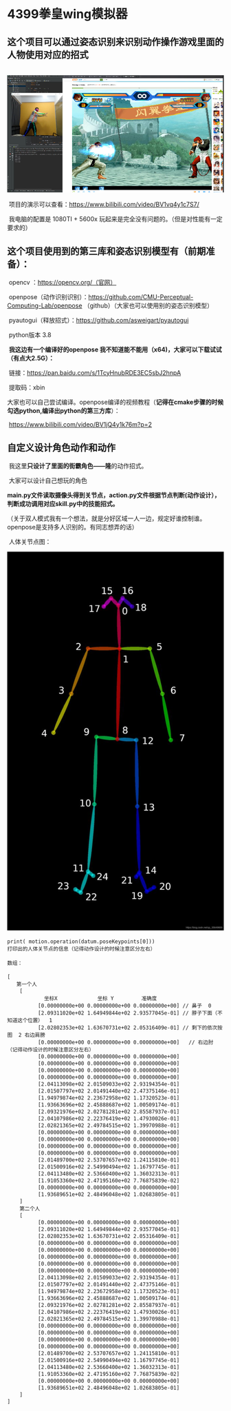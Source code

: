 #              	4399拳皇wing模拟器
##    这个项目可以通过姿态识别来识别动作操作游戏里面的人物使用对应的招式

​	![效果](https://github.com/Mr-xiaobing/OpenposePlayGame/blob/master/image/%E6%B0%94%E5%8A%9F%E6%B3%A2.png)

​	项目的演示可以查看：https://www.bilibili.com/video/BV1vq4y1c7S7/

​    我电脑的配置是 1080TI + 5600x 玩起来是完全没有问题的。（但是对性能有一定要求的）

## 这个项目使用到的第三库和姿态识别模型有（前期准备）：

​		opencv ：https://opencv.org/（官网） 

​		openpose（动作识别识别）：https://github.com/CMU-Perceptual-Computing-Lab/openpose （github）（大家也可以使用别的姿态识别模型）

​		pyautogui（释放招式）：https://github.com/asweigart/pyautogui

​		python版本 3.8

​		**我这边有一个编译好的openpose 我不知道能不能用（x64)，大家可以下载试试（有点大2.5G）：**

​		链接：https://pan.baidu.com/s/1TcyHnubRDE3EC5sbJ2hnpA 

​		提取码：xbin

​		大家也可以自己尝试编译。openpose编译的视频教程（**记得在cmake步骤的时候勾选python,编译出python的第三方库**）：

​		https://www.bilibili.com/video/BV1jQ4y1k76m?p=2



## 自定义设计角色动作和动作

​	我这里**只设计了里面的街霸角色——隆**的动作招式。

​	大家可以设计自己想玩的角色

​	**main.py文件读取摄像头得到关节点，action.py文件根据节点判断(动作设计），判断成功调用对应skill.py中的技能招式。**

（关于双人模式我有一个想法，就是分好区域一人一边，规定好谁控制谁。openpose是支持多人识别的。有同志想弄的话）

​	人体关节点图：

![人体关节点图](https://github.com/Mr-xiaobing/OpenposePlayGame/blob/master/image/%E4%BA%BA%E4%BD%93%E5%90%84%E4%B8%AA%E8%8A%82%E7%82%B9.jpg)

```
print( motion.operation(datum.poseKeypoints[0]))
打印出的人体关节点的信息（记得动作设计的时候注意区分左右）

数组：

[
   第一个人
    [
            坐标X             坐标 Y         准确度
          [0.00000000e+00 0.00000000e+00 0.00000000e+00] // 鼻子  0
          [2.09311020e+02 1.64949844e+02 2.93577045e-01] // 脖子下面（不知道这个位置）  1
          [2.02802353e+02 1.63670731e+02 2.05316409e-01] // 剩下的依次按图  2 右边肩膀
          [0.00000000e+00 0.00000000e+00 0.00000000e+00]   // 右边肘 （记得动作设计的时候注意区分左右）
          [0.00000000e+00 0.00000000e+00 0.00000000e+00]
          [0.00000000e+00 0.00000000e+00 0.00000000e+00]
          [0.00000000e+00 0.00000000e+00 0.00000000e+00]
          [0.00000000e+00 0.00000000e+00 0.00000000e+00]
          [2.04113098e+02 2.01509033e+02 2.93194354e-01]
          [2.01507797e+02 2.01491440e+02 2.47375146e-01]
          [1.94979874e+02 2.23672958e+02 1.17320523e-01]
          [1.93663696e+02 2.45888687e+02 1.00509174e-01]
          [2.09321976e+02 2.02781281e+02 2.85587937e-01]
          [2.04107986e+02 2.22376419e+02 1.47930026e-01]
          [2.02821365e+02 2.49784515e+02 1.39970988e-01]
          [0.00000000e+00 0.00000000e+00 0.00000000e+00]
          [0.00000000e+00 0.00000000e+00 0.00000000e+00]
          [0.00000000e+00 0.00000000e+00 0.00000000e+00]
          [0.00000000e+00 0.00000000e+00 0.00000000e+00]
          [2.01489700e+02 2.53707657e+02 1.24115810e-01]
          [2.01500916e+02 2.54990494e+02 1.16797745e-01]
          [2.04113480e+02 2.53660400e+02 1.36032313e-01]
          [1.91053360e+02 2.47195160e+02 7.76875839e-02]
          [0.00000000e+00 0.00000000e+00 0.00000000e+00]
          [1.93689651e+02 2.48496048e+02 1.02683805e-01]
    ]
    第二个人
    [
          [0.00000000e+00 0.00000000e+00 0.00000000e+00]
          [2.09311020e+02 1.64949844e+02 2.93577045e-01]
          [2.02802353e+02 1.63670731e+02 2.05316409e-01]
          [0.00000000e+00 0.00000000e+00 0.00000000e+00]
          [0.00000000e+00 0.00000000e+00 0.00000000e+00]
          [0.00000000e+00 0.00000000e+00 0.00000000e+00]
          [0.00000000e+00 0.00000000e+00 0.00000000e+00]
          [0.00000000e+00 0.00000000e+00 0.00000000e+00]
          [2.04113098e+02 2.01509033e+02 2.93194354e-01]
          [2.01507797e+02 2.01491440e+02 2.47375146e-01]
          [1.94979874e+02 2.23672958e+02 1.17320523e-01]
          [1.93663696e+02 2.45888687e+02 1.00509174e-01]
          [2.09321976e+02 2.02781281e+02 2.85587937e-01]
          [2.04107986e+02 2.22376419e+02 1.47930026e-01]
          [2.02821365e+02 2.49784515e+02 1.39970988e-01]
          [0.00000000e+00 0.00000000e+00 0.00000000e+00]
          [0.00000000e+00 0.00000000e+00 0.00000000e+00]
          [0.00000000e+00 0.00000000e+00 0.00000000e+00]
          [0.00000000e+00 0.00000000e+00 0.00000000e+00]
          [2.01489700e+02 2.53707657e+02 1.24115810e-01]
          [2.01500916e+02 2.54990494e+02 1.16797745e-01]
          [2.04113480e+02 2.53660400e+02 1.36032313e-01]
          [1.91053360e+02 2.47195160e+02 7.76875839e-02]
          [0.00000000e+00 0.00000000e+00 0.00000000e+00]
          [1.93689651e+02 2.48496048e+02 1.02683805e-01]
    ]
]

```